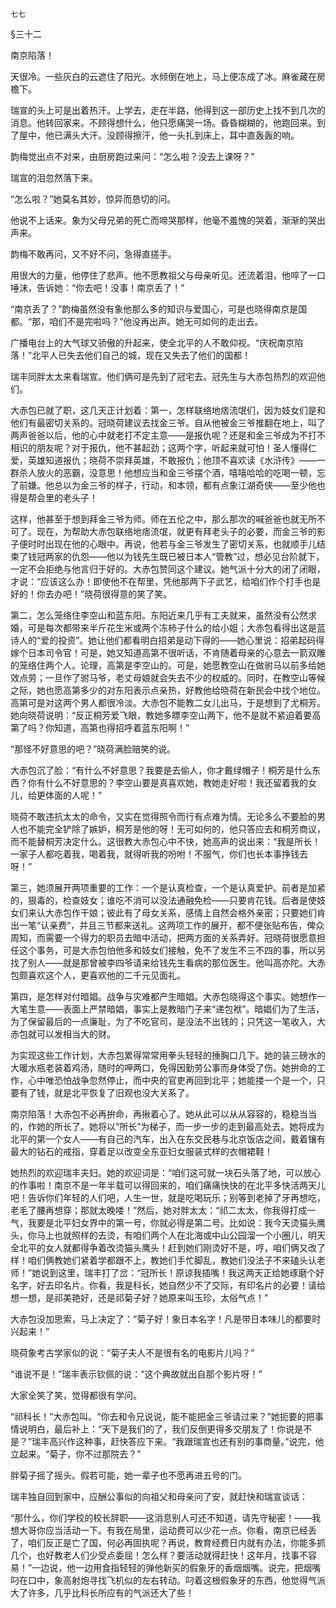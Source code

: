     七七 

   §三十二

   南京陷落！

   天很冷。一些灰白的云遮住了阳光。水倾倒在地上，马上便冻成了冰。麻雀藏在房檐下。

   瑞宣的头上可是出着热汗。上学去，走在半路，他得到这一部历史上找不到几次的消息。他转回家来。不顾得想什么，他只愿痛哭一场。昏昏糊糊的，他跑回来。到了屋中，他已满头大汗。没顾得擦汗，他一头扎到床上，耳中直轰轰的响。

   韵梅觉出点不对来，由厨房跑过来问：“怎么啦？没去上课呀？”

   瑞宣的泪忽然落下来。

   “怎么啦？”她莫名其妙，惊异而恳切的问。

   他说不上话来。象为父母兄弟的死亡而啼哭那样，他毫不羞愧的哭着，渐渐的哭出声来。

   韵梅不敢再问，又不好不问，急得直搓手。

   用很大的力量，他停住了悲声。他不愿教祖父与母亲听见。还流着泪，他啐了一口唾沫，告诉她：“你去吧！没事！南京丢了！”

   “南京丢了？”韵梅虽然没有象他那么多的知识与爱国心，可是也晓得南京是国都。“那，咱们不是完啦吗？”他没再出声。她无可如何的走出去。

   广播电台上的大气球又骄傲的升起来，使全北平的人不敢仰视。“庆祝南京陷落！”北平人已失去他们自己的城，现在又失去了他们的国都！

   瑞丰同胖太太来看瑞宣。他们俩可是先到了冠宅去。冠先生与大赤包热烈的欢迎他们。

   大赤包已就了职，这几天正计划着：第一，怎样联络地痞流氓们，因为妓女们是和他们有最密切关系的。冠晓荷建议去找金三爷。自从他被金三爷推翻在地上，叫了两声爸爸以后，他的心中就老打不定主意——是报仇呢？还是和金三爷成为不打不相识的朋友呢？对于报仇，他不甚起劲；这两个字，听起来就可怕！圣人懂得仁爱，英雄知道报仇；晓荷不崇拜英雄，不敢报仇；他顶不喜欢读《水浒传》——一群杀人放火的恶霸，没意思！他想应当和金三爷摆个酒，嘻嘻哈哈的吃喝一顿，忘了前嫌。他总以为金三爷的样子，行动，和本领，都有点象江湖奇侠——至少他也得是帮会里的老头子！

   这样，他甚至于想到拜金三爷为师。师在五伦之中，那么那次的喊爸爸也就无所不可了。现在，为帮助大赤包联络地痞流氓，就更有拜老头子的必要，而金三爷的影子便时时出现在他的心眼中。再说，他若与金三爷发生了密切关系，也就顺手儿结束了钱冠两家的仇怨——他以为钱先生既已被日本人“管教”过，想必见台阶就下，一定不会拒绝与他言归于好的。大赤包赞同这个建议。她气派十分大的闭了闭眼，才说：“应该这么办！即使他不在帮里，凭他那两下子武艺，给咱们作个打手也是好的！你去办吧！”晓荷很得意的笑了笑。

   第二，怎么笼络住李空山和蓝东阳。东阳近来几乎有工夫就来，虽然没有公然求婚，可是每次都带来半斤花生米或两个冻柿子什么的给小姐；大赤包看得出这是蓝诗人的“爱的投资”。她让他们都看明白招弟是动下得的——她心里说：招弟起码得嫁个日本司令官！可是，她又知道高第不很听话，不肯随着母亲的心意去一箭双雕的笼络住两个人。论理，高第是李空山的。可是，她愿教空山在做驸马以前多给她效点劳；一旦作了驸马爷，老丈母娘就会失去不少的权威的。同时，在教空山等候之际，她也愿高第多少的对东阳表示点亲热，好教他给晓荷在新民会中找个地位。高第可是对这两个男人都很冷淡。大赤包不能教二女儿出马，于是想到了尤桐芳。她向晓荷说明：“反正桐芳爱飞眼，教她多瞟李空山两下，他不是就不紧迫着要高第了吗？你知道，高第也得招呼着蓝东阳啊！”

   “那怪不好意思的吧？”晓荷满脸赔笑的说。

   大赤包沉了脸：“有什么不好意思？我要是去偷人，你才戴绿帽子！桐芳是什么东西？你有什么不好意思的？李空山要是真喜欢她，教她走好啦！我还留着我的女儿，给更体面的人呢！”

   晓荷不敢违抗太太的命令，又实在觉得照令而行有点难为情。无论多么不要脸的男人也不能完全铲除了嫉妒，桐芳是他的呀！无可如何的，他只答应去和桐芳商议，而不能替桐芳决定什么。这很教大赤包心中不快，她高声的说出来：“我是所长！一家子人都吃着我，喝着我，就得听我的吩咐！不服气，你们也长本事挣钱去呀！”

   第三，她须展开两项重要的工作：一个是认真检查，一个是认真爱护。前者是加紧的，狠毒的，检查妓女；谁吃不消可以没法通融免检——只要肯花钱。后者是使妓女们来认大赤包作干娘；彼此有了母女关系，感情上自然会格外亲密；只要她们肯出一笔“认亲费”，并且三节都来送礼。这两项工作的展开，都不便张贴布告，俾众周知，而需要一个得力的职员去暗中活动，把两方面的关系弄好。冠晓荷很愿意担任这个事务，可是大赤包怕他多和妓女们接触，免不了发生不三不四的事，所以另找了别人——就是那曾被李四爷请来给钱先生看病的那位医生。他叫高亦陀。大赤包颇喜欢这个人，更喜欢他的二千元见面礼。

   第四，是怎样对付暗娼。战争与灾难都产生暗娼。大赤包晓得这个事实。她想作一大笔生意——表面上严禁暗娼，事实上是教暗门子来“递包袱”。暗娼们为了生活，为了保留最后的一点廉耻，为了不吃官司，是没法不出钱的；只凭这一笔收入，大赤包就可以发相当大的财。

   为实现这些工作计划，大赤包累得常常用拳头轻轻的捶胸口几下。她的装三磅水的大暖水瓶老装着鸡汤，随时的呷两口，免得因勤劳公事而身体受了伤。她拚命的工作，心中唯恐怕战争忽然停止，而中央的官吏再回到北平；她能搂一个是一个，只要有了钱，就是北平恢复了旧观也没大关系了。

   南京陷落！大赤包不必再拚命，再揪着心了。她从此可以从从容容的，稳稳当当的，作她的所长了。她将以“所长”为梯子，而一步一步的走到最高处去。她将成为北平的第一个女人——有自己的汽车，出入在东交民巷与北京饭店之间，戴着镶有最大的钻石的戒指，穿着足以改变全东亚妇女服装式样的衣帽裙鞋！

   她热烈的欢迎瑞丰夫妇。她的欢迎词是：“咱们这可就一块石头落了地，可以放心的作事啦！南京不是一年半载可以得回来的，咱们痛痛快快的在北平多快活两天儿吧！告诉你们年轻的人们吧，人生一世，就是吃喝玩乐；别等到老掉了牙再想吃，老毛了腰再想穿；那就太晚喽！”然后，她对胖太太：“祁二太太，你我得打成一气，我要是北平妇女界中的第一号，你就必得是第二号。比如说：我今天烫猫头鹰头，你马上也就照样的去烫，有咱们两个人在北海或中山公园溜一个小圈儿，明天全北平的女人就都得争着改烫猫头鹰头！赶到她们刚烫好不是，哼，咱们俩又改了样！咱们俩教她们紧着学都跟不上，教她们手忙脚乱，教她们没法子不来磕头认老师！”她说到这里，瑞丰打了岔：“冠所长！原谅我插嘴！我这两天正给她琢磨个好名字，好去印名片。你看，我是科长，她自然少不了交际，有印名片的必要！请给想一想，是祁美艳好，还是祁菊子好？她原来叫玉珍，太俗气点！”

   大赤包没加思索，马上决定了：“菊子好！象日本名字！凡是带日本味儿的都要时兴起来！”

   晓荷象考古学家似的说：“菊子夫人不是很有名的电影片儿吗？”

   “谁说不是！”瑞丰表示钦佩的说：“这个典故就出自那个影片呀！”

   大家全笑了笑，觉得都很有学问。

   “祁科长！”大赤包叫。“你去和令兄说说，能不能把金三爷请过来？”她扼要的把事情说明白，最后补上：“天下是我们的了，我们反倒更得多交朋友了！你说是不是？”瑞丰高兴作这种事，赶快答应下来。“我跟瑞宣也还有别的事商量。”说完，他立起来。“菊子，你不过那院去？”

   胖菊子摇了摇头。假若可能，她一辈子也不愿再进五号的门。

   瑞丰独自回到家中，应酬公事似的向祖父和母亲问了安，就赶快和瑞宣谈话：

   “那什么，你们学校的校长辞职——这消息别人可还不知道，请先守秘密！——我想大哥你应当活动一下。有我在局里，运动费可以少花一点。你看，南京已经丢了，咱们反正是亡了国，何必再固执呢？再说，教育经费日内就有办法，你能多抓几个，也好教老人们少受点委屈！怎么样？要活动就得赶快！这年月，找事不容易！”一边说，他一边用食指轻轻的弹他新买的假象牙的香烟烟嘴。说完，把烟嘴叼在口中，象高射炮寻找飞机似的左右转动。叼着这根假象牙的东西，他觉得气派大了许多，几乎比科长所应有的气派还大了些！

